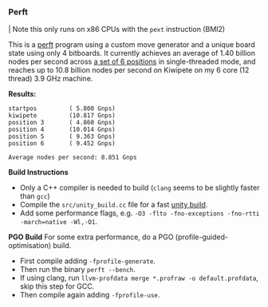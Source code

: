 ### Perft

| Note this only runs on x86 CPUs with the `pext` instruction (BMI2)

This is a [perft](https://www.chessprogramming.org/Perft) program using a custom move generator and a unique board state
using only 4 bitboards. It currently achieves an average of 1.40 billion nodes per second across
[a set of 6 positions](https://www.chessprogramming.org/Perft_Results) in single-threaded mode, and reaches up to 10.8
billion nodes per second on Kiwipete on my 6 core (12 thread) 3.9 GHz machine.

**Results:**
```
startpos         ( 5.800 Gnps)
kiwipete         (10.817 Gnps)
position 3       ( 4.860 Gnps)
position 4       (10.014 Gnps)
position 5       ( 9.363 Gnps)
position 6       ( 9.452 Gnps)

Average nodes per second: 8.851 Gnps
```

**Build Instructions**

- Only a C++ compiler is needed to build (`clang` seems to be slightly faster than `gcc`)
- Compile the `src/unity_build.cc` file for a fast [unity build](https://en.wikipedia.org/wiki/Unity_build).
- Add some performance flags, e.g. `-O3 -flto -fno-exceptions -fno-rtti -march=native -Wl,-O1`.

**PGO Build**
For some extra performance, do a PGO (profile-guided-optimisation) build.
- First compile adding `-fprofile-generate`.
- Then run the binary `perft --bench`.
- If using clang, run `llvm-profdata merge *.profraw -o default.profdata`, skip this step for GCC.
- Then compile again adding `-fprofile-use`.
